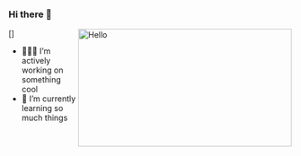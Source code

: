### Hi there 👋

[<img align="right" alt="Hello" src="[https://github.com/abhisheknaiidu/abhisheknaiidu/blob/master/code.gif](https://gifdb.com/images/file/lofi-rooftop-study-night-chill-lqcvkej9ymld5zbv.gif)?raw=true" width="380" height="210" />]

- 👨🏽‍💻 I’m actively working on something cool
- 🌱 I’m currently learning so much things
